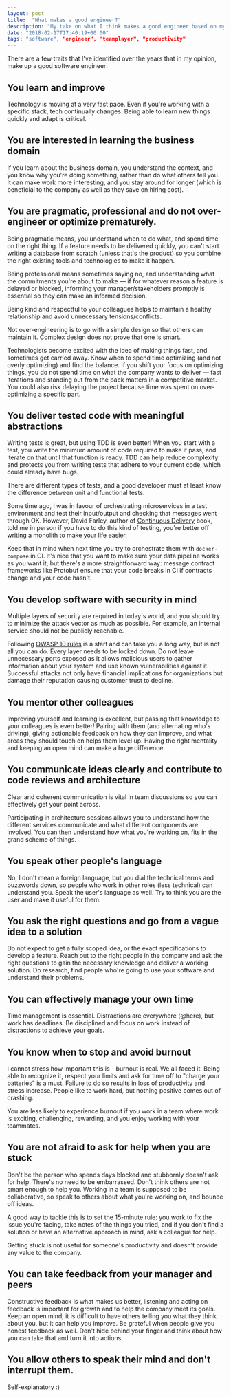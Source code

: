 ```yaml
---
layout: post
title:  "What makes a good engineer?"
description: "My take on what I think makes a good engineer based on my learnings"
date: "2018-02-17T17:40:19+00:00"
tags: "software", "engineer", "teamplayer", "productivity"
---
```


There are a few traits that I've identified over the years that in my opinion, make up a good software engineer:

## You learn and improve

Technology is moving at a very fast pace. Even if you're working with a specific stack, tech continually changes. Being able to learn new things quickly and adapt is critical.

## You are interested in learning the business domain

If you learn about the business domain, you understand the context, and you know why you're doing something, rather than do what others tell you. It can make work more interesting, and you stay around for longer (which is beneficial to the company as well as they save on hiring cost).

## You are pragmatic, professional and do not over-engineer or optimize prematurely.

Being pragmatic means, you understand when to do what, and spend time on the right thing. If a feature needs to be delivered quickly, you can't start writing a database from scratch (unless that's the product) so you combine the right existing tools and technologies to make it happen.

Being professional means sometimes saying no, and understanding what the commitments you're about to make — if for whatever reason a feature is delayed or blocked, informing your manager/stakeholders promptly is essential so they can make an informed decision.

Being kind and respectful to your colleagues helps to maintain a healthy relationship and avoid unnecessary tensions/conflicts.

Not over-engineering is to go with a simple design so that others can maintain it. Complex design does not prove that one is smart.

Technologists become excited with the idea of making things fast, and sometimes get carried away. Know when to spend time optimizing (and not overly optimizing) and find the balance. If you shift your focus on optimizing things, you do not spend time on what the company wants to deliver — fast iterations and standing out from the pack matters in a competitive market. You could also risk delaying the project because time was spent on over-optimizing a specific part.

## You deliver tested code with meaningful abstractions

Writing tests is great, but using TDD is even better! When you start with a test, you write the minimum amount of code required to make it pass, and iterate on that until that function is ready. TDD can help reduce complexity and protects you from writing tests that adhere to your current code, which could already have bugs. 

There are different types of tests, and a good developer must at least know the difference between unit and functional tests.

Some time ago, I was in favour of orchestrating microservices in a test environment and test their input/output and checking that messages went through OK. However, David Farley, author of [Continuous Delivery](https://www.continuous-delivery.co.uk/) book, told me in person if you have to do this kind of testing, you're better off writing a monolith to make your life easier.

Keep that in mind when next time you try to orchestrate them with `docker-compose` in CI. It's nice that you want to make sure your data pipeline works as you want it, but there's a more straightforward way: message contract frameworks like Protobuf ensure that your code breaks in CI if contracts change and your code hasn't.

## You develop software with security in mind

Multiple layers of security are required in today's world, and you should try to minimize the attack vector as much as possible. For example, an internal service should not be publicly reachable.

Following [OWASP 10 rules](https://www.veracode.com/directory/owasp-top-10) is a start and can take you a long way, but is not all you can do. Every layer needs to be locked down. Do not leave unnecessary ports exposed as it allows malicious users to gather information about your system and use known vulnerabilities against it. Successful attacks not only have financial implications for organizations but damage their reputation causing customer trust to decline.

## You mentor other colleagues

Improving yourself and learning is excellent, but passing that knowledge to your colleagues is even better! Pairing with them (and alternating who's driving), giving actionable feedback on how they can improve, and what areas they should touch on helps them level up. Having the right mentality and keeping an open mind can make a huge difference.

## You communicate ideas clearly and contribute to code reviews and architecture

Clear and coherent communication is vital in team discussions so you can effectively get your point across.

Participating in architecture sessions allows you to understand how the different services communicate and what different components are involved. You can then understand how what you're working on, fits in the grand scheme of things.

## You speak other people's language

No, I don't mean a foreign language, but you dial the technical terms and buzzwords down, so people who work in other roles (less technical) can understand you. Speak the user's language as well. Try to think you are the user and make it useful for them.

## You ask the right questions and go from a vague idea to a solution

Do not expect to get a fully scoped idea, or the exact specifications to develop a feature. Reach out to the right people in the company and ask the right questions to gain the necessary knowledge and deliver a working solution. Do research, find people who're going to use your software and understand their problems.

## You can effectively manage your own time

Time management is essential. Distractions are everywhere (@here), but work has deadlines. Be disciplined and focus on work instead of distractions to achieve your goals.

## You know when to stop and avoid burnout

I cannot stress how important this is - burnout is real. We all faced it. Being able to recognize it, respect your limits and ask for time off to "charge your batteries" is a must. Failure to do so results in loss of productivity and stress increase. People like to work hard, but nothing positive comes out of crashing.

You are less likely to experience burnout if you work in a team where work is exciting, challenging, rewarding, and you enjoy working with your teammates.

## You are not afraid to ask for help when you are stuck

Don't be the person who spends days blocked and stubbornly doesn't ask for help. There's no need to be embarrassed. Don't think others are not smart enough to help you. Working in a team is supposed to be collaborative, so speak to others about what you're working on, and bounce off ideas.

A good way to tackle this is to set the 15-minute rule: you work to fix the issue you're facing, take notes of the things you tried, and if you don't find a solution or have an alternative approach in mind, ask a colleague for help.

Getting stuck is not useful for someone's productivity and doesn't provide any value to the company.

## You can take feedback from your manager and peers

Constructive feedback is what makes us better, listening and acting on feedback is important for growth and to help the company meet its goals.
Keep an open mind, it is difficult to have others telling you what they think about you, but it can help you improve. Be grateful when people give you honest feedback as well. Don't hide behind your finger and think about how you can take that and turn it into actions.

## You allow others to speak their mind and don't interrupt them.

Self-explanatory :)
